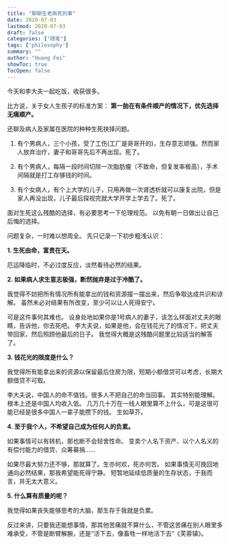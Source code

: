 ```yaml
---
title: "聊聊生老病死的事"
date: 2020-07-03
lastmod: 2020-07-03
draft: false
categories: ["随笔"]
tags: ['philosophy']
summary: ""
author: "Huang Fei"
showToc: true
TocOpen: false
---
```


今天和李大夫一起吃饭，收获很多。

比方说，关于女人生孩子的标准方案：
**第一胎在有条件顺产的情况下，优先选择无痛顺产。**

还聊及病人及家属在医院的种种生死抉择问题。

1. 有个男病人，三个小孩，受了工伤(工厂是哥哥开的)，生存意志顽强。然而家人放弃治疗，妻子和哥哥先后不再出现。死了。

2. 有个男病人，每隔一段时间切除一次脂肪瘤（不致命，但复发率极高），手术间隔就是打工存够钱的时间。

3. 有个女病人，有个上大学的儿子，只用再做一次肾透析就可以康复出院，但是家人再没出现，儿子最后探视完就大学开学上学去了。死了。

面对生死这么残酷的选择，有必要思考一下伦理规范。
以免有朝一日做出让自己后悔的选择。

问题复杂，一时难以想周全。
先只记录一下初步粗浅认识：

**1. 生死由命，富贵在天。**

厄运降临时，不必过度反应，淡然看待必然的结果。

**2. 如果病人求生意志极强，断然抛弃是过于冷酷了。**

我觉得不妨把所有情况所有能拿出的钱和资源摆一摆出来，然后争取达成共识和谅解。
虽然未必对结果有所改变，至少可以让人死得安宁。

可是这件事何其难也。
设身处地如果你是1号病人的妻子，该怎么样面对丈夫的眼睛，告诉他，你去死吧。
李大夫说，如果是他，会在钱花光了的情况下，把丈夫带回家，然后照顾他最后的日子。
我觉得大概是这残酷问题里比较适当的解答了。

**3. 钱花光的限度是什么？**

我觉得所有能拿出来的资源以保留最后住房为限，短期小额借贷可以考虑，长期大额借贷不可取。

李大夫说，中国人的命不值钱。很多人不把自己的命当回事。
其实特别能理解。根本上还是中国人均收入低。
几万几十万在一线人眼里算不上什么，可是这很可能已经是很多中国人一辈子能攒下的钱。
生如草芥。

**4. 至于我个人，不希望自己成为任何人的负累。**

如果事情可以有转机，那也断不会轻舍性命。
变卖个人名下资产、以个人名义的有偿付能力的借贷、众筹募捐……

如果尽最大努力还不够，那就算了。生亦何欢，死亦何苦。
如果事情无可挽回地通向必然结果，那我希望能死得宁静。
短暂地延续低质量的生存状态，于我而言，并无太大意义。

**5. 什么算有质量的呢？**

我觉得如果丧失能够思考的大脑，那生存于我就是负累。

反过来讲，只要我还能想事情，那其他苦痛就不算什么，不管这苦痛在别人眼里多难承受，不管是断臂解腕，还是“活下去，像畜牲一样地活下去”《芙蓉镇》。